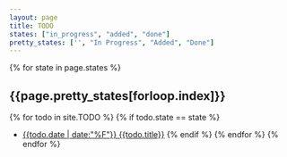 ```yaml
---
layout: page
title: TODO
states: ["in_progress", "added", "done"]
pretty_states: ['', "In Progress", "Added", "Done"]
---
```


{% for state in page.states %}
## {{page.pretty_states[forloop.index]}}
{% for todo in site.TODO %}
{% if todo.state == state %}
* [{{todo.date | date:"%F"}} {{todo.title}}]({{todo.url}})
{% endif %}
{% endfor %}
{% endfor %}
